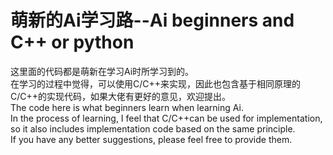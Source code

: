 # 萌新的Ai学习路--Ai beginners and C++ or python
这里面的代码都是萌新在学习Ai时所学习到的。  
在学习的过程中觉得，可以使用C/C++来实现，因此也包含基于相同原理的C/C++的实现代码，如果大佬有更好的意见，欢迎提出。  
The code here is what beginners learn when learning Ai.   
In the process of learning, I feel that C/C++can be used for implementation, so it also includes implementation code based on the same principle.   
If you have any better suggestions, please feel free to provide them.  
